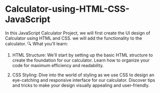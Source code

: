 # Calculator-using-HTML-CSS-JavaScript
In this JavaScript Calculator Project, we will first create the UI design of Calculator using HTML  and CSS. we will add the functionality to the calculator. 
🔍 What you'll learn:
1. HTML Structure: We'll start by setting up the basic HTML structure to create the foundation for our calculator. Learn how to organize your code for maximum efficiency and readability.

2. CSS Styling: Dive into the world of styling as we use CSS to design an eye-catching and responsive interface for our calculator. Discover tips and tricks to make your design visually appealing and user-friendly.
